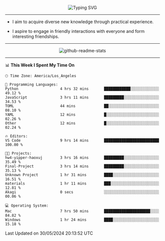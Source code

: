 <p align="center">
  <img src="https://readme-typing-svg.demolab.com?font=Fira+Code&weight=500&size=32&duration=2500&pause=1600&center=true&vCenter=true&random=false&width=1024&height=64&lines=Hi+there+%F0%9F%91%8B;I'm+delighted+you+could+make+it+here+%F0%9F%8E%89;I'm+Harry%2C+a+college+student+still+finding+my+way" alt="Typing SVG" />
</p>


---


- I aim to acquire diverse new knowledge through practical experience.

- I aspire to engage in friendly interactions with everyone and form interesting friendships.


---


<p align="center">
  <img src="https://github-readme-stats.vercel.app/api?username=Harry-Jing&show_icons=true" alt="github-readme-stats"/>
</p>


---

<!--START_SECTION:waka-->
📊 **This Week I Spent My Time On** 

```text
🕑︎ Time Zone: America/Los_Angeles

💬 Programming Languages: 
Python                   4 hrs 32 mins       ████████████░░░░░░░░░░░░░   49.12 % 
JavaScript               3 hrs 11 mins       █████████░░░░░░░░░░░░░░░░   34.53 % 
TOML                     44 mins             ██░░░░░░░░░░░░░░░░░░░░░░░   08.10 % 
YAML                     12 mins             █░░░░░░░░░░░░░░░░░░░░░░░░   02.26 % 
Other                    12 mins             █░░░░░░░░░░░░░░░░░░░░░░░░   02.24 % 

🔥 Editors: 
VS Code                  9 hrs 14 mins       █████████████████████████   100.00 % 

🐱‍💻 Projects: 
hw4-yipper-haoxuj        3 hrs 16 mins       █████████░░░░░░░░░░░░░░░░   35.49 % 
Final-Project            3 hrs 14 mins       █████████░░░░░░░░░░░░░░░░   35.13 % 
Unknown Project          1 hr 31 mins        ████░░░░░░░░░░░░░░░░░░░░░   16.51 % 
materials                1 hr 11 mins        ███░░░░░░░░░░░░░░░░░░░░░░   12.81 % 
Akagi                    0 secs              ░░░░░░░░░░░░░░░░░░░░░░░░░   00.06 % 

💻 Operating System: 
Mac                      7 hrs 50 mins       █████████████████████░░░░   84.82 % 
Windows                  1 hr 24 mins        ████░░░░░░░░░░░░░░░░░░░░░   15.18 % 
```


 Last Updated on 30/05/2024 20:13:52 UTC
<!--END_SECTION:waka-->

